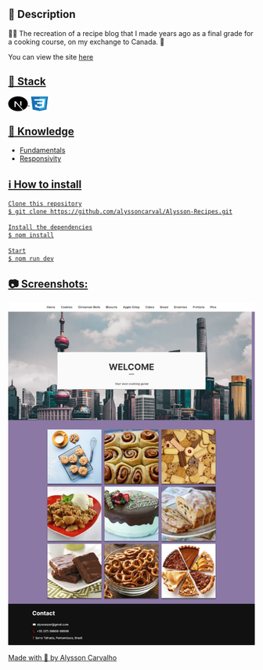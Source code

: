 <h2>🔖 Description</h2>
<p>👩‍🍳 The recreation of a recipe blog that I made years ago as a final grade for a cooking course, on my exchange to Canada. 🍪</p>
<p>You can view the site <a href="https://alysson-recipes.vercel.app/" target="_blank">here</p>

<h2>🚀 Stack</h2>
<div style="display: inline_block">
  <img align="center" alt="Alysson-Next" height="30" width="40" src="https://raw.githubusercontent.com/devicons/devicon/master/icons/nextjs/nextjs-original.svg">
  <img align="center" alt="Alysson-CSS" height="30" width="40" src="https://raw.githubusercontent.com/devicons/devicon/master/icons/css3/css3-original.svg">
</div>

<h2>📌 Knowledge</h2>
<ul>
    <li>Fundamentals</li>
    <li>Responsivity</li>
</ul>

<h2>ℹ️ How to install</h2>

    Clone this repository
    $ git clone https://github.com/alyssoncarval/Alysson-Recipes.git

    Install the dependencies
    $ npm install

    Start
    $ npm run dev

<h2>📷 Screenshots:</h2>

<img src="/public/screenshot.png">

Made with 🤍 by <a href="https://github.com/alyssoncarval/" target="_blank">Alysson Carvalho</a></p>
